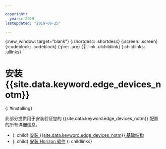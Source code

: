 ```yaml
---

copyright:
  years: 2019
lastupdated: "2019-06-25"

---
```


{:new_window: target="blank"}
{:shortdesc: .shortdesc}
{:screen: .screen}
{:codeblock: .codeblock}
{:pre: .pre}
{:child: .link .ulchildlink}
{:childlinks: .ullinks}

# 安装 {{site.data.keyword.edge_devices_notm}}
{: #installing}

此部分提供用于安装验证您的 {{site.data.keyword.edge_devices_notm}} 配置的所有详细信息。

- {: child} [安装 {{site.data.keyword.edge_devices_notm}} 基础结构](install.md) 
- {: child} [安装 Horizon 软件](adding_devices.md)
{: childlinks}
